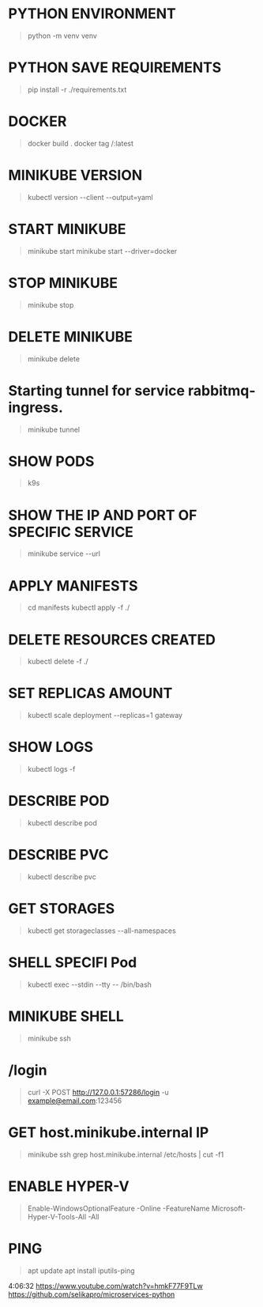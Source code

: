 # PYTHON ENVIRONMENT
>python -m venv venv
# PYTHON SAVE REQUIREMENTS
>pip install -r ./requirements.txt

# DOCKER
>docker build .
>docker tag <sha256> <username>/<converter>:latest

# MINIKUBE VERSION
> kubectl version --client --output=yaml

# START MINIKUBE
> minikube start
> minikube start --driver=docker

# STOP MINIKUBE
> minikube stop

# DELETE MINIKUBE
> minikube delete

# Starting tunnel for service rabbitmq-ingress.
> minikube tunnel

# SHOW PODS
> k9s

# SHOW THE IP AND PORT OF SPECIFIC SERVICE
> minikube service <service-name> --url


# APPLY MANIFESTS
> cd manifests
>  kubectl apply -f ./

# DELETE RESOURCES CREATED
>  kubectl delete -f ./

# SET REPLICAS AMOUNT
> kubectl scale deployment --replicas=1 gateway

# SHOW LOGS
> kubectl logs -f <pod-name>

# DESCRIBE POD
> kubectl describe pod <pod-name>

# DESCRIBE PVC
> kubectl describe pvc

# GET STORAGES
> kubectl get storageclasses --all-namespaces


# SHELL SPECIFI Pod
> kubectl exec --stdin --tty <pod> -- /bin/bash

# MINIKUBE SHELL
>minikube ssh

# /login
> curl -X POST http://127.0.0.1:57286/login -u example@email.com:123456

# GET host.minikube.internal IP
>minikube ssh grep host.minikube.internal /etc/hosts | cut -f1

# ENABLE HYPER-V
> Enable-WindowsOptionalFeature -Online -FeatureName Microsoft-Hyper-V-Tools-All -All

# PING
>apt update
>apt install iputils-ping

4:06:32
https://www.youtube.com/watch?v=hmkF77F9TLw
https://github.com/selikapro/microservices-python